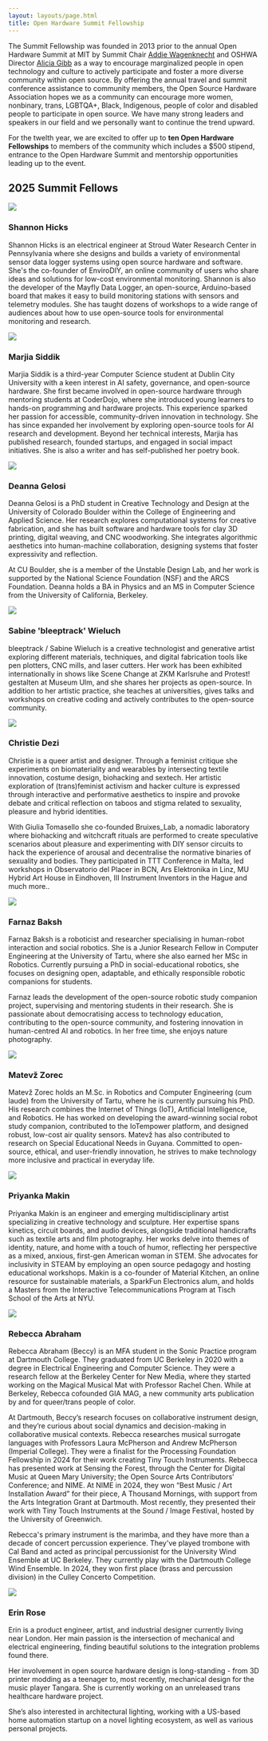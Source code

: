 ```yaml
---
layout: layouts/page.html
title: Open Hardware Summit Fellowship
---
```


The Summit Fellowship was founded in 2013 prior to the annual Open Hardware Summit at MIT by Summit Chair [Addie Wagenknecht](http://placesiveneverbeen.com/) and OSHWA Director [Alicia Gibb](http://aliciagibb.com/) as a way to encourage marginalized people in open technology and culture to actively participate and foster a more diverse community within open source. By offering the annual travel and summit conference assistance to community members, the Open Source Hardware Association hopes we as a community can encourage more women, nonbinary, trans, LGBTQA+, Black, Indigenous, people of color and disabled people to participate in open source. We have many strong leaders and speakers in our field and we personally want to continue the trend upward.

For the twelth year, we are excited to offer up to **ten Open Hardware Fellowships** to members of the community which includes a $500 stipend, entrance to the Open Hardware Summit and mentorship opportunities leading up to the event.

## 2025 Summit Fellows

<div class="cool-person">
    <img src="/fellows/shannon-hicks.webp" class="has-outlined-shadow">
    <div>
        <h3>Shannon Hicks</h3>
        <ul class="details"></ul>
        <p>
            Shannon Hicks is an electrical engineer at Stroud Water Research Center in Pennsylvania where she designs and builds a variety of environmental sensor data logger systems using open source hardware and software.  She's the co-founder of EnviroDIY, an online community of users who share ideas and solutions for low-cost environmental monitoring.  Shannon is also the developer of the Mayfly Data Logger, an open-source, Arduino-based board that makes it easy to build monitoring stations with sensors and telemetry modules.  She has taught dozens of workshops to a wide range of audiences about how to use open-source tools for environmental monitoring and research.
        </p>
    </div>
</div>
<div class="cool-person">
    <img src="/fellows/marjia-siddik.webp" class="has-outlined-shadow">
    <div>
        <h3>Marjia Siddik</h3>
        <ul class="details"></ul>
        <p>
            Marjia Siddik is a third-year Computer Science student at Dublin City University with a keen interest in AI safety, governance, and open-source hardware. She first became involved in open-source hardware through mentoring students at CoderDojo, where she introduced young learners to hands-on programming and hardware projects. This experience sparked her passion for accessible, community-driven innovation in technology. She has since expanded her involvement by exploring open-source tools for AI research and development. Beyond her technical interests, Marjia has published research, founded startups, and engaged in social impact initiatives. She is also a writer and has self-published her poetry book.
        </p>
    </div>
</div>
<div class="cool-person">
    <img src="/fellows/deanna-gelosi.webp" class="has-outlined-shadow">
    <div>
        <h3>Deanna Gelosi</h3>
        <ul class="details"></ul>
        <p>
            Deanna Gelosi is a PhD student in Creative Technology and Design at the University of Colorado Boulder within the College of Engineering and Applied Science. Her research explores computational systems for creative fabrication, and she has built software and hardware tools for clay 3D printing, digital weaving, and CNC woodworking. She integrates algorithmic aesthetics into human-machine collaboration, designing systems that foster expressivity and reflection.
        </p>
        <p>
            At CU Boulder, she is a member of the Unstable Design Lab, and her work is supported by the National Science Foundation (NSF) and the ARCS Foundation. Deanna holds a BA in Physics and an MS in Computer Science from the University of California, Berkeley.
        </p>
    </div>
</div>
<div class="cool-person">
    <img src="/fellows/sabine-welch.webp" class="has-outlined-shadow">
    <div>
        <h3>Sabine 'bleeptrack' Wieluch</h3>
        <ul class="details"></ul>
        <p>
            bleeptrack / Sabine Wieluch is a creative technologist and generative artist exploring different materials, techniques, and digital fabrication tools like pen plotters, CNC mills, and laser cutters. Her work has been exhibited internationally in shows like Scene Change at ZKM Karlsruhe and Protest! gestalten at Museum Ulm, and she shares her projects as open-source. In addition to her artistic practice, she teaches at universities, gives talks and workshops on creative coding and actively contributes to the open-source community.
        </p>
    </div>
</div>
<div class="cool-person">
    <img src="/fellows/cris-dezi.webp" class="has-outlined-shadow">
    <div>
        <h3>Christie Dezi</h3>
        <ul class="details"></ul>
        <p>
            Christie is a queer artist and designer. Through a feminist critique she experiments on biomateriality and wearables by intersecting textile innovation, costume design, biohacking and sextech. Her artistic exploration of (trans)feminist activism and hacker culture is expressed through interactive and performative aesthetics to inspire and provoke debate and critical reflection on taboos and stigma related to sexuality, pleasure and hybrid identities.
        </p>
        <p>
            With Giulia Tomasello she co-founded Bruixes_Lab, a nomadic laboratory where biohacking and witchcraft rituals are performed to create speculative scenarios about pleasure and experimenting with DIY sensor circuits to hack the experience of arousal and decentralise the normative binaries of sexuality and bodies.
            They participated in TTT Conference in Malta, led workshops in Observatorio del Placer in BCN, Ars Elektronika in Linz, MU Hybrid Art House in Eindhoven, III Instrument Inventors in the Hague and much more..
        </p>
    </div>
</div>
<div class="cool-person">
    <img src="/fellows/farnaz-baksh.webp" class="has-outlined-shadow">
    <div>
        <h3>Farnaz Baksh</h3>
        <ul class="details"></ul>
        <p>
            Farnaz Baksh is a roboticist and researcher specialising in human-robot interaction and social robotics. She is a Junior Research Fellow in Computer Engineering at the University of Tartu, where she also earned her MSc in Robotics. Currently pursuing a PhD in social-educational robotics, she focuses on designing open, adaptable, and ethically responsible robotic companions for students.
        </p>
        <p>
            Farnaz leads the development of the open-source robotic study companion project, supervising and mentoring students in their research. She is passionate about democratising access to technology education, contributing to the open-source community, and fostering innovation in human-centred AI and robotics. In her free time, she enjoys nature photography.
        </p>
    </div>
</div>
<div class="cool-person">
    <img src="/fellows/matvz-zorec.webp" class="has-outlined-shadow">
    <div>
        <h3>Matevž Zorec</h3>
        <ul class="details"></ul>
        <p>
            Matevž Zorec holds an M.Sc. in Robotics and Computer Engineering (cum laude) from the University of Tartu, where he is currently pursuing his PhD. His research combines the Internet of Things (IoT), Artificial Intelligence, and Robotics. He has worked on developing the award-winning social robot study companion, contributed to the IoTempower platform, and designed robust, low-cost air quality sensors. Matevž has also contributed to research on Special Educational Needs in Guyana. Committed to open-source, ethical, and user-friendly innovation, he strives to make technology more inclusive and practical in everyday life.
        </p>
    </div>
</div>
<div class="cool-person">
    <img src="/fellows/priyanka-makin.webp" class="has-outlined-shadow">
    <div>
        <h3>Priyanka Makin</h3>
        <ul class="details"></ul>
        <p>
            Priyanka Makin is an engineer and emerging multidisciplinary artist specializing in creative technology and sculpture. Her expertise spans kinetics, circuit boards, and audio devices, alongside traditional handicrafts such as textile arts and film photography. Her works delve into themes of identity, nature, and home with a touch of humor, reflecting her perspective as a mixed, anxious, first-gen American woman in STEM. She advocates for inclusivity in STEAM by employing an open source pedagogy and hosting educational workshops. Makin is a co-founder of Material Kitchen, an online resource for sustainable materials, a SparkFun Electronics alum, and holds a Masters from the Interactive Telecommunications Program at Tisch School of the Arts at NYU.
        </p>
    </div>
</div>
<div class="cool-person">
    <img src="/fellows/beccy-abraham.webp" class="has-outlined-shadow">
    <div>
        <h3>Rebecca Abraham</h3>
        <ul class="details"></ul>
        <p>
            Rebecca Abraham (Beccy) is an MFA student in the Sonic Practice program at Dartmouth College. They graduated from UC Berkeley in 2020 with a degree in Electrical Engineering and Computer Science. They were a research fellow at the Berkeley Center for New Media, where they started working on the Magical Musical Mat with Professor Rachel Chen. While at Berkeley, Rebecca cofounded GIA MAG, a new community arts publication by and for queer/trans people of color.
        </p>
        <p>
            At Dartmouth, Beccy’s research focuses on collaborative instrument design, and they’re curious about social dynamics and decision-making in collaborative musical contexts. Rebecca researches musical surrogate languages with Professors Laura McPherson and Andrew McPherson (Imperial College). They were a finalist for the Processing Foundation Fellowship in 2024 for their work creating Tiny Touch Instruments. Rebecca has presented work at Sensing the Forest, through the Center for Digital Music at Queen Mary University; the Open Source Arts Contributors’ Conference; and NIME. At NIME in 2024, they won “Best Music / Art Installation Award” for their piece, A Thousand Mornings, with support from the Arts Integration Grant at Dartmouth. Most recently, they presented their work with Tiny Touch Instruments at the Sound / Image Festival, hosted by the University of Greenwich.
        </p>
        <p>
            Rebecca's primary instrument is the marimba, and they have more than a decade of concert percussion experience. They've played trombone with Cal Band and acted as principal percussionist for the University Wind Ensemble at UC Berkeley. They currently play with the Dartmouth College Wind Ensemble. In 2024, they won first place (brass and percussion division) in the Culley Concerto Competition.
        </p>
    </div>
    </div>
</div>
<div class="cool-person">
    <img src="/fellows/erin_rose.jpeg" class="has-outlined-shadow">
    <div>
        <h3>Erin Rose</h3>
        <ul class="details"></ul>
        <p>
            Erin is a product engineer, artist, and industrial designer currently living near London. Her main passion is the intersection of mechanical and electrical engineering, finding beautiful solutions to the integration problems found there. 

Her involvement in open source hardware design is long-standing - from 3D printer modding as a teenager to, most recently, mechanical design for the music player Tangara. She is currently working on an unreleased trans healthcare hardware project.

She’s also interested in architectural lighting, working with a US-based home automation startup on a novel lighting ecosystem, as well as various personal projects. 
        </p>
    </div>
</div>
